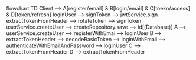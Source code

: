 flowchart TD
    Client --> A[register/email] & B[login/email] & C[toekn/access] & D[token/refresh]
    loginUser --> signToken --> jwtService.sign
    extractTokenFromHeader --> rotateToken --> signToken
    userService.createUser --> createRepository.save --> id[(Database)]
    A --> userService.createUser --> registerWithEmai --> loginUser
    B --> extractTokenHeader --> decodeBasicToken --> loginWithEmail --> authenticateWithEmailAndPassword --> loginUser
    C --> extractTokenFromHeader
    D --> extractTokenFromHeader